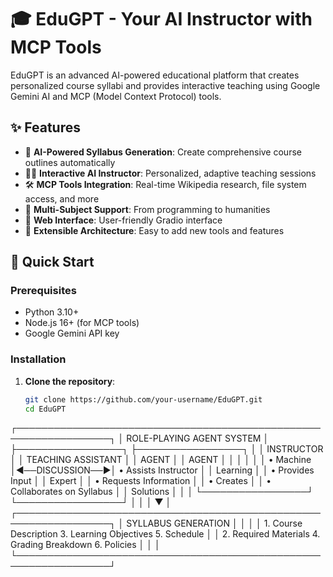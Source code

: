 # 🎓 EduGPT - Your AI Instructor with MCP Tools

EduGPT is an advanced AI-powered educational platform that creates personalized course syllabi and provides interactive teaching using Google Gemini AI and MCP (Model Context Protocol) tools.

## ✨ Features

- 🤖 **AI-Powered Syllabus Generation**: Create comprehensive course outlines automatically
- 👨‍🏫 **Interactive AI Instructor**: Personalized, adaptive teaching sessions
- 🛠️ **MCP Tools Integration**: Real-time Wikipedia research, file system access, and more
- 🎯 **Multi-Subject Support**: From programming to humanities
- 💬 **Web Interface**: User-friendly Gradio interface
- 🔧 **Extensible Architecture**: Easy to add new tools and features

## 🚀 Quick Start

### Prerequisites

- Python 3.10+
- Node.js 16+ (for MCP tools)
- Google Gemini API key

### Installation

1. **Clone the repository**:
   ```bash
   git clone https://github.com/your-username/EduGPT.git
   cd EduGPT

┌─────────────────────────────────────────────────────────────────┐
│                    ROLE-PLAYING AGENT SYSTEM                    │
├─────────────────┐                 ├─────────────────┐          │
│   INSTRUCTOR    │                 │ TEACHING ASSISTANT         │
│   AGENT         │                 │ AGENT                      │
│                 │                 │                            │
│ • Machine       │◄──DISCUSSION──►│ • Assists Instructor       │
│   Learning      │                 │ • Provides Input           │
│   Expert        │                 │ • Requests Information     │
│ • Creates       │                 │ • Collaborates on Syllabus │
│   Solutions     │                 │                            │
└─────────────────┘                 └─────────────────┘          │
                           │                                     │
                           ▼                                     │
┌─────────────────────────────────────────────────────────────────┐
│                    SYLLABUS GENERATION                          │
│                                                                 │
│ 1. Course Description    3. Learning Objectives    5. Schedule  │
│ 2. Required Materials    4. Grading Breakdown      6. Policies  │
│                                                                 │
└─────────────────────────────────────────────────────────────────┘
